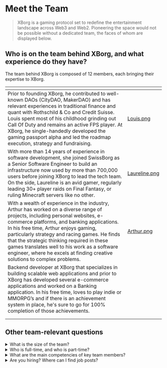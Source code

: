 # Meet the Team

> XBorg is a gaming protocol set to redefine the entertainment landscape across Web3 and Web2. Pioneering the space would not be possible without a dedicated team, the faces of whom are displayed below.

## Who is on the team behind XBorg, and what experience do they have?

The team behind XBorg is composed of 12 members, each bringing their expertise to XBorg.

<table data-view="cards" data-full-width="true"><thead><tr><th></th><th data-hidden data-card-cover data-type="files"></th></tr></thead><tbody><tr><td>Prior to founding XBorg, he contributed to well-known DAOs (CityDAO, MakerDAO) and has relevant experiences in traditional finance and quant with Rothschild &#x26; Co and Credit Suisse. Louis spent most of his childhood grinding out Call Of Duty and remains an active FPS player. At XBorg, he single-handedly developed the gaming passport alpha and led the roadmap execution, strategy and fundraising.</td><td><a href="../.gitbook/assets/Louis.png">Louis.png</a></td></tr><tr><td>With more than 14 years of experience in software development, she joined SwissBorg as a Senior Software Engineer to build an infrastructure now used by more than 700,000 users before joining XBorg to lead the tech team. On the side, Laureline is an avid gamer, regularly leading 30+ player raids on Final Fantasy, or ruling Minecraft servers like no other.</td><td><a href="../.gitbook/assets/Laureline.png">Laureline.png</a></td></tr><tr><td>With a wealth of experience in the industry, Arthur has worked on a diverse range of projects, including personal websites, e-commerce platforms, and banking applications. In his free time, Arthur enjoys gaming, particularly strategy and racing games. He finds that the strategic thinking required in these games translates well to his work as a software engineer, where he excels at finding creative solutions to complex problems.</td><td><a href="../.gitbook/assets/Arthur.png">Arthur.png</a></td></tr><tr><td>Backend developer at XBorg that specializes in building scalable web applications and prior to XBorg has developed several e-commerce applications and worked on a Banking application. In his free time, loves to play indie or MMORPG’s and if there is an achievement system in place, he's sure to go for 100% completion of those achievements.</td><td></td></tr><tr><td></td><td></td></tr><tr><td></td><td></td></tr></tbody></table>

## Other team-relevant questions

<details>

<summary>What is the size of the team?</summary>

There are currently **12 full-time employees**.

</details>

<details>

<summary>Who is full-time, and who is part-time?</summary>

**All** of the team members are full-time.

</details>

<details>

<summary>What are the main competencies of key team members?</summary>

Our team has a diverse skill set, but we all share a passion for gaming and esports. Our skills range from software engineering and smart contract development to business development, product design, and community management.

</details>

<details>

<summary>Are you hiring? Where can I find job posts? </summary>

Yes, we are hiring software engineers, designers, and product managers. The roles can be found here:&#x20;

[https://jobs.lever.co/swissborg?department=XBorg](https://jobs.lever.co/swissborg?department=XBorg)

</details>
